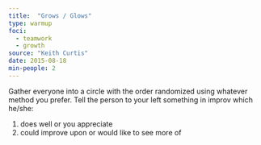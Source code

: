 ```yaml
---
title:  "Grows / Glows"
type: warmup
foci:
  - teamwork
  - growth
source: "Keith Curtis"
date: 2015-08-18
min-people: 2
---
```

Gather everyone into a circle with the order randomized using whatever method you prefer.
Tell the person to your left something in improv which he/she:

1. does well or you appreciate
2. could improve upon or would like to see more of
